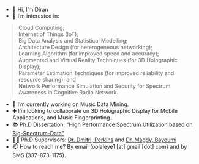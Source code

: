 - 👋 Hi, I’m Diran
- 👀 I’m interested in:
>Cloud Computing;\
>Internet of Things (IoT);\
>Big Data Analysis and Statistical Modelling;\
>Architecture Design (for heterogeneous networking);\
>Learning Algorithm (for improved speed and accuracy);\
>Augmented and Virtual Reality Techniques (for 3D Holographic Display);\
>Parameter Estimation Techniques (for improved reliability and resource sharing); and\
>Network Performance Simulation and Security for Spectrum Awareness in Cognitive Radio Network.
- 🎼 I’m currently working on Music Data Mining.
- ➕ I’m looking to collaborate on 3D Holographic Display for Mobile Applications, and Music Fingerprinting.
- 📚 Ph.D Dissertation: ["High Performance Spectrum Utilization based on Big-Spectrum-Data"](https://www.proquest.com/docview/2550271835/F8844470B25E45F4PQ/1?accountid=8437)
- 🧑‍🏫 Ph.D Supervisors: [Dr. Dmitri, Perkins](https://www.csee.umbc.edu/~dmitrip1/) and [Dr. Magdy, Bayoumi](https://people.cmix.louisiana.edu/mab/)
- 📫 How to reach me? By email (oolaleye1 [at] gmail [dot] com) and by SMS (337-873-1175).

<!---
diranolaleye/diranolaleye is a ✨ special ✨ repository because its `README.md` (this file) appears on your GitHub profile.
You can click the Preview link to take a look at your changes.
--->
